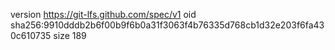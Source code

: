 version https://git-lfs.github.com/spec/v1
oid sha256:9910dddb2b6f00b9f6b0a31f3063f4b76335d768cb1d32e203f6fa430c610735
size 189
